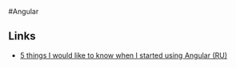 #Angular

## Links

* [5 things I would like to know when I started using Angular (RU)](https://habr.com/ru/company/tinkoff/blog/480782/)
